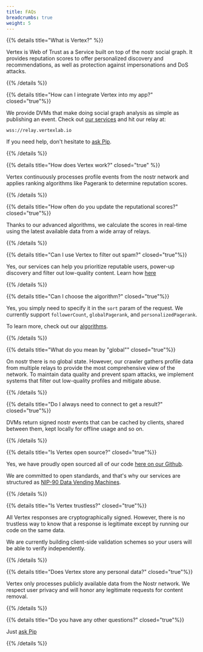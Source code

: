 ```yaml
---
title: FAQs
breadcrumbs: true
weight: 5
---
```


{{% details title="What is Vertex?" %}}

Vertex is Web of Trust as a Service built on top of the nostr social graph. It provides reputation scores to offer personalized discovery and recommendations, as well as protection against impersonations and DoS attacks.

{{% /details %}}

{{% details title="How can I integrate Vertex into my app?" closed="true"%}}

We provide DVMs that make doing social graph analysis as simple as publishing an event. Check out [our services](../services/) and hit our relay at:

`wss://relay.vertexlab.io`

 If you need help, don't hesitate to [ask Pip](https://signal.me/#eu/O6mL1ozXhujHr-seJPkZzA4EKprDgr64AqoAOhu4U5TtKlRwutNJvbsCqXJvZb1-).

{{% /details %}}

{{% details title="How does Vertex work?" closed="true" %}}

Vertex continuously processes profile events from the nostr network and applies ranking algorithms like Pagerank to determine reputation scores.

{{% /details %}}

{{% details title="How often do you update the reputational scores?" closed="true"%}}

Thanks to our advanced algorithms, we calculate the scores in real-time using the latest available data from a wide array of relays.

{{% /details %}}


{{% details title="Can I use Vertex to filter out spam?" closed="true"%}}

Yes, our services can help you prioritize reputable users, power-up discovery and filter out low-quality content. Learn how [here](../services/)

{{% /details %}}

{{% details title="Can I choose the algorithm?" closed="true"%}}

Yes, you simply need to specify it in the `sort` param of the request. We currently support `followerCount`, `globalPagerank`, and `personalizedPagerank`.  

To learn more, check out our [algorithms](/docs/algos).

{{% /details %}}


{{% details title="What do you mean by \"global\"" closed="true"%}}

On nostr there is no global state. However, our crawler gathers profile data from multiple relays to provide the most comprehensive view of the network. To maintain data quality and prevent spam attacks, we implement systems that filter out low-quality profiles and mitigate abuse.

{{% /details %}}

{{% details title="Do I always need to connect to get a result?" closed="true"%}}

DVMs return signed nostr events that can be cached by clients, shared between them, kept locally for offline usage and so on.

{{% /details %}}

{{% details title="Is Vertex open source?" closed="true"%}}

Yes, we have proudly open sourced all of our code [here on our Github](https://github.com/vertex-lab).

We are committed to open standards, and that's why our services are structured as [NIP-90 Data Vending Machines](https://github.com/nostr-protocol/nips/blob/master/90.md).

{{% /details %}}

{{% details title="Is Vertex trustless?" closed="true"%}}

All Vertex responses are cryptographically signed. However, there is no trustless way to know that a response is legitimate except by running our code on the same data.

We are currently building client-side validation schemes so your users will be able to verify independently.

{{% /details %}}

{{% details title="Does Vertex store any personal data?" closed="true"%}}

Vertex only processes publicly available data from the Nostr network. We respect user privacy and will honor any legitimate requests for content removal.

{{% /details %}}

{{% details title="Do you have any other questions?" closed="true"%}}

Just [ask Pip](https://npub.world/npub176p7sup477k5738qhxx0hk2n0cty2k5je5uvalzvkvwmw4tltmeqw7vgup)

{{% /details %}}

